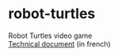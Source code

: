 # robot-turtles
Robot Turtles video game </br>
[Technical document](rapport/rapport_tecnique.pdf) (in french)
